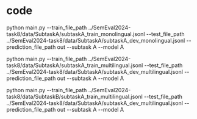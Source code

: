 # code

python main.py --train_file_path ../SemEval2024-task8/data/SubtaskA/subtaskA_train_monolingual.jsonl --test_file_path ../SemEval2024-task8/data/SubtaskA/subtaskA_dev_monolingual.jsonl --prediction_file_path out --subtask A --model A

python main.py --train_file_path ../SemEval2024-task8/data/SubtaskA/subtaskA_train_multilingual.jsonl --test_file_path ../SemEval2024-task8/data/SubtaskA/subtaskA_dev_multilingual.jsonl --prediction_file_path out --subtask A --model A



python main.py --train_file_path ../SemEval2024-task8/data/SubtaskB/subtaskA_train_multilingual.jsonl --test_file_path ../SemEval2024-task8/data/SubtaskA/subtaskA_dev_multilingual.jsonl --prediction_file_path out --subtask A --model A